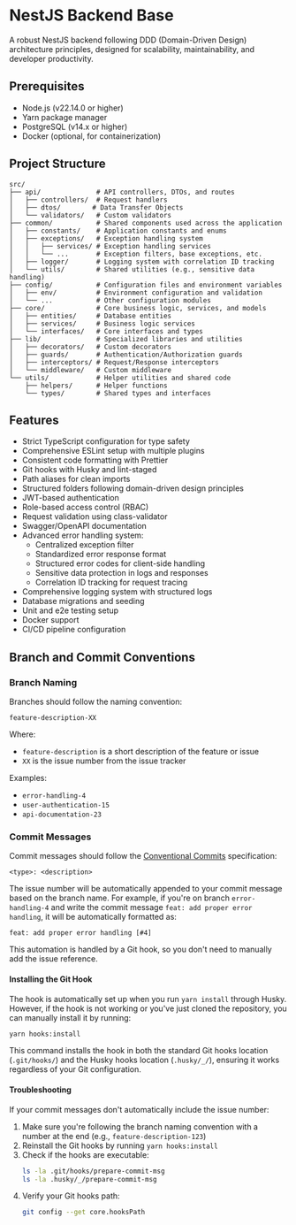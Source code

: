 # NestJS Backend Base

A robust NestJS backend following DDD (Domain-Driven Design) architecture principles, designed for scalability, maintainability, and developer productivity.

## Prerequisites

- Node.js (v22.14.0 or higher)
- Yarn package manager
- PostgreSQL (v14.x or higher)
- Docker (optional, for containerization)

## Project Structure

```
src/
├── api/              # API controllers, DTOs, and routes
│   ├── controllers/  # Request handlers
│   ├── dtos/        # Data Transfer Objects
│   └── validators/   # Custom validators
├── common/           # Shared components used across the application
│   ├── constants/    # Application constants and enums
│   ├── exceptions/   # Exception handling system
│   │   ├── services/ # Exception handling services
│   │   └── ...       # Exception filters, base exceptions, etc.
│   ├── logger/       # Logging system with correlation ID tracking
│   └── utils/        # Shared utilities (e.g., sensitive data handling)
├── config/           # Configuration files and environment variables
│   ├── env/          # Environment configuration and validation
│   └── ...           # Other configuration modules
├── core/             # Core business logic, services, and models
│   ├── entities/     # Database entities
│   ├── services/     # Business logic services
│   └── interfaces/   # Core interfaces and types
├── lib/              # Specialized libraries and utilities
│   ├── decorators/   # Custom decorators
│   ├── guards/       # Authentication/Authorization guards
│   ├── interceptors/ # Request/Response interceptors
│   └── middleware/   # Custom middleware
└── utils/            # Helper utilities and shared code
    ├── helpers/      # Helper functions
    └── types/        # Shared types and interfaces
```

## Features

- Strict TypeScript configuration for type safety
- Comprehensive ESLint setup with multiple plugins
- Consistent code formatting with Prettier
- Git hooks with Husky and lint-staged
- Path aliases for clean imports
- Structured folders following domain-driven design principles
- JWT-based authentication
- Role-based access control (RBAC)
- Request validation using class-validator
- Swagger/OpenAPI documentation
- Advanced error handling system:
  - Centralized exception filter
  - Standardized error response format
  - Structured error codes for client-side handling
  - Sensitive data protection in logs and responses
  - Correlation ID tracking for request tracing
- Comprehensive logging system with structured logs
- Database migrations and seeding
- Unit and e2e testing setup
- Docker support
- CI/CD pipeline configuration

## Branch and Commit Conventions

### Branch Naming

Branches should follow the naming convention:

```
feature-description-XX
```

Where:

- `feature-description` is a short description of the feature or issue
- `XX` is the issue number from the issue tracker

Examples:

- `error-handling-4`
- `user-authentication-15`
- `api-documentation-23`

### Commit Messages

Commit messages should follow the [Conventional Commits](https://www.conventionalcommits.org/) specification:

```
<type>: <description>
```

The issue number will be automatically appended to your commit message based on the branch name. For example, if you're on branch `error-handling-4` and write the commit message `feat: add proper error handling`, it will be automatically formatted as:

```
feat: add proper error handling [#4]
```

This automation is handled by a Git hook, so you don't need to manually add the issue reference.

#### Installing the Git Hook

The hook is automatically set up when you run `yarn install` through Husky. However, if the hook is not working or you've just cloned the repository, you can manually install it by running:

```bash
yarn hooks:install
```

This command installs the hook in both the standard Git hooks location (`.git/hooks/`) and the Husky hooks location (`.husky/_/`), ensuring it works regardless of your Git configuration.

#### Troubleshooting

If your commit messages don't automatically include the issue number:

1. Make sure you're following the branch naming convention with a number at the end (e.g., `feature-description-123`)
2. Reinstall the Git hooks by running `yarn hooks:install`
3. Check if the hooks are executable:
   ```bash
   ls -la .git/hooks/prepare-commit-msg
   ls -la .husky/_/prepare-commit-msg
   ```
4. Verify your Git hooks path:
   ```bash
   git config --get core.hooksPath
   ```
